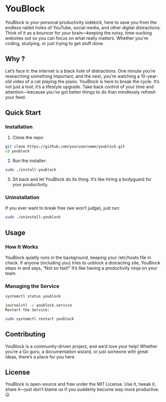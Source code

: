 # YouBlock

YouBlock is your personal productivity sidekick, here to save you from the endless rabbit holes of YouTube, social media, and other digital distractions. Think of it as a bouncer for your brain—keeping the noisy, time-sucking websites out so you can focus on what really matters. Whether you're coding, studying, or just trying to get stuff done.

## Why ?

Let’s face it: the internet is a black hole of distractions. One minute you’re researching something important, and the next, you’re watching a 10-year-old video of a cat playing the piano. YouBlock is here to break the cycle. It’s not just a tool; it’s a lifestyle upgrade. Take back control of your time and attention—because you’ve got better things to do than mindlessly refresh your feed.

## Quick Start

### Installation

1. Clone the repo:
```bash
git clone https://github.com/yourusername/youblock.git
cd youblock
```

2. Run the installer:
```bash
sudo ./install-youblock
```

3. Sit back and let YouBlock do its thing. It’s like hiring a bodyguard for your productivity.

### Uninstallation

If you ever want to break free (we won’t judge), just run:

```bash
sudo ./uninstall-youblock
```

## Usage

### How It Works

YouBlock quietly runs in the background, keeping your /etc/hosts file in check. If anyone (including you) tries to unblock a distracting site, YouBlock steps in and says, “Not so fast!” It’s like having a productivity ninja on your team.

### Managing the Service

```bash
systemctl status youblock
```

```bash
journalctl -u youblock.service
Restart the Service:
```

```bash
sudo systemctl restart youblock
```

## Contributing

YouBlock is a community-driven project, and we’d love your help! Whether you’re a Go guru, a documentation wizard, or just someone with great ideas, there’s a place for you here.

## License

YouBlock is open-source and free under the MIT License. Use it, tweak it, share it—just don’t blame us if you suddenly become way more productive. 😉
